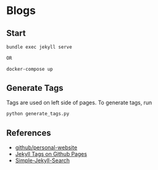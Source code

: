 # Blogs

## Start

```bash
bundle exec jekyll serve

OR

docker-compose up
```

## Generate Tags

Tags are used on left side of pages. To generate tags, run

```bash
python generate_tags.py
```

## References

- [github/personal-website](https://github.com/github/personal-website)
- [Jekyll Tags on Github
  Pages](https://longqian.me/2017/02/09/github-jekyll-tag/)
- [Simple-Jekyll-Search](https://github.com/christian-fei/Simple-Jekyll-Search)
